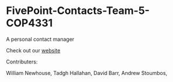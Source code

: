 # FivePoint-Contacts-Team-5-COP4331

A personal contact manager

Check out our [website](http://fivepointcontact.xyz)


Contributers:

William Newhouse,
Tadgh Hallahan,
David Barr,
Andrew Stoumbos,
